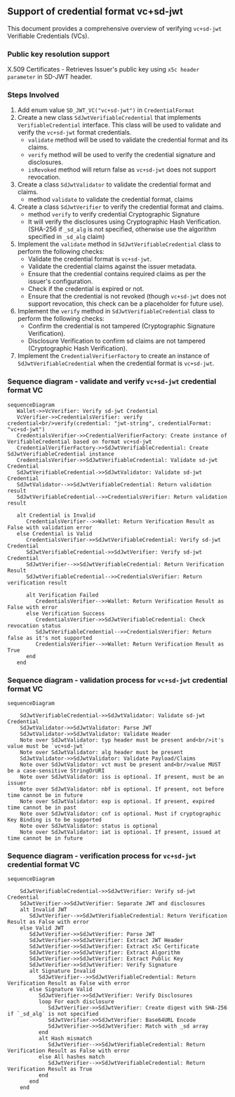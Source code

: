 ## Support of credential format vc+sd-jwt

This document provides a comprehensive overview of verifying `vc+sd-jwt` Verifiable Credentials (VCs).

### Public key resolution support
X.509 Certificates - Retrieves Issuer's public key using `x5c header parameter` in SD-JWT header.

### Steps Involved
1. Add enum value `SD_JWT_VC("vc+sd-jwt")` in `CredentialFormat`
2. Create a new class `SdJwtVerifiableCredential` that implements `VerifiableCredential` interface. This class will be used to validate and verify the `vc+sd-jwt` format credentials.
   - `validate` method will be used to validate the credential format and its claims.
   - `verify` method will be used to verify the credential signature and disclosures.
   - `isRevoked` method will return false as `vc+sd-jwt` does not support revocation.
3. Create a class `SdJwtValidator` to validate the credential format and claims.
   -  method `validate` to validate the credential format, claims
4. Create a class `SdJwtVerifier` to verify the credential format and claims.
   - method `verify` to verify credential Cryptographic Signature
   - It will verify the disclosures using Cryptographic Hash Verification. (SHA-256 if `_sd_alg` is not specified, otherwise use the algorithm specified in `_sd_alg` claim)
5. Implement the `validate` method in `SdJwtVerifiableCredential` class to perform the following checks:
   - Validate the credential format is `vc+sd-jwt`.
   - Validate the credential claims against the issuer metadata.
   - Ensure that the credential contains required claims as per the issuer's configuration.
   - Check if the credential is expired or not.
   - Ensure that the credential is not revoked (though `vc+sd-jwt` does not support revocation, this check can be a placeholder for future use).
6. Implement the `verify` method in `SdJwtVerifiableCredential` class to perform the following checks:
   - Confirm the credential is not tampered (Cryptographic Signature Verification).
   - Disclosure Verification to confirm sd claims are not tampered (Cryptographic Hash Verification).
7. Implement the `CredentialVerifierFactory` to create an instance of `SdJwtVerifiableCredential` when the credential format is `vc+sd-jwt`.


###  Sequence diagram - validate and verify `vc+sd-jwt` credential format VC

```mermaid
sequenceDiagram
   Wallet->>VcVerifier: Verify sd-jwt Credential
   VcVerifier->>CredentialsVerifier: verify credential<br/>verify(credential: "jwt-string", credentialFormat: "vc+sd-jwt")
   CredentialsVerifier->>CredentialVerifierFactory: Create instance of VerifiableCredential based on format vc+sd-jwt
   CredentialVerifierFactory->>SdJwtVerifiableCredential: Create SdJwtVerifiableCredential instance
   CredentialsVerifier->>SdJwtVerifiableCredential: Validate sd-jwt Credential
   SdJwtVerifiableCredential->>SdJwtValidator: Validate sd-jwt Credential
   SdJwtValidator-->>SdJwtVerifiableCredential: Return validation result
   SdJwtVerifiableCredential-->>CredentialsVerifier: Return validation result
   
   alt Credential is Invalid
      CredentialsVerifier-->>Wallet: Return Verification Result as False with validation error
   else Credential is Valid
      CredentialsVerifier->>SdJwtVerifiableCredential: Verify sd-jwt Credential
      SdJwtVerifiableCredential->>SdJwtVerifier: Verify sd-jwt Credential
      SdJwtVerifier-->>SdJwtVerifiableCredential: Return Verification Result
      SdJwtVerifiableCredential-->>CredentialsVerifier: Return verification result
      
      alt Verification Failed
         CredentialsVerifier-->>Wallet: Return Verification Result as False with error
      else Verification Success
         CredentialsVerifier->>SdJwtVerifiableCredential: Check revocation status
         SdJwtVerifiableCredential-->>CredentialsVerifier: Return false as it's not supported
         CredentialsVerifier-->>Wallet: Return Verification Result as True
      end
   end
```

###  Sequence diagram - validation process for `vc+sd-jwt` credential format VC

```mermaid
sequenceDiagram

    SdJwtVerifiableCredential->>SdJwtValidator: Validate sd-jwt Credential
    SdJwtValidator->>SdJwtValidator: Parse JWT
    SdJwtValidator->>SdJwtValidator: Validate Header
    Note over SdJwtValidator: typ header must be present and<br/>it's value must be `vc+sd-jwt`
    Note over SdJwtValidator: alg header must be present
    SdJwtValidator->>SdJwtValidator: Validate Payload/Claims
    Note over SdJwtValidator: vct must be present and<br/>value MUST be a case-sensitive StringOrURI
    Note over SdJwtValidator: iss is optional. If present, must be an issuer
    Note over SdJwtValidator: nbf is optional. If present, not before time cannot be in future
    Note over SdJwtValidator: exp is optional. If present, expired time cannot be in past
    Note over SdJwtValidator: cnf is optional. Must if cryptographic Key Binding is to be supported
    Note over SdJwtValidator: status is optional
    Note over SdJwtValidator: iat is optional. If present, issued at time cannot be in future
```

###  Sequence diagram - verification process for `vc+sd-jwt` credential format VC

```mermaid
sequenceDiagram
   
    SdJwtVerifiableCredential->>SdJwtVerifier: Verify sd-jwt Credential
    SdJwtVerifier->>SdJwtVerifier: Separate JWT and disclosures
    alt Invalid JWT
       SdJwtVerifier-->>SdJwtVerifiableCredential: Return Verification Result as False with error
    else Valid JWT
       SdJwtVerifier->>SdJwtVerifier: Parse JWT
       SdJwtVerifier->>SdJwtVerifier: Extract JWT Header
       SdJwtVerifier->>SdJwtVerifier: Extract x5c Certificate
       SdJwtVerifier->>SdJwtVerifier: Extract Algorithm
       SdJwtVerifier->>SdJwtVerifier: Extract Public Key
       SdJwtVerifier->>SdJwtVerifier: Verify Signature
       alt Signature Invalid
          SdJwtVerifier-->>SdJwtVerifiableCredential: Return Verification Result as False with error
       else Signature Valid
          SdJwtVerifier->>SdJwtVerifier: Verify Disclosures
          loop For each disclosure
             SdJwtVerifier->>SdJwtVerifier: Create digest with SHA-256 if `_sd_alg` is not specified
             SdJwtVerifier->>SdJwtVerifier: Base64URL Encode
             SdJwtVerifier->>SdJwtVerifier: Match with _sd array
          end
          alt Hash mismatch
             SdJwtVerifier-->>SdJwtVerifiableCredential: Return Verification Result as False with error
          else All hashes match
             SdJwtVerifier-->>SdJwtVerifiableCredential: Return Verification Result as True
          end
       end
    end
```